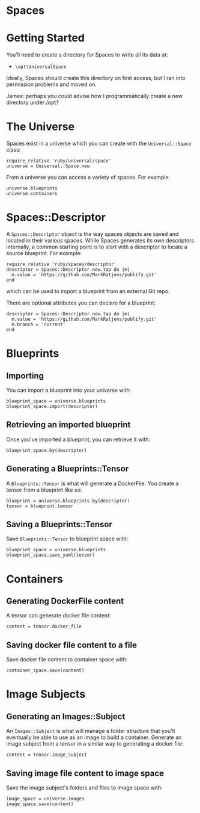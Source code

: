 Spaces
======

# Getting Started

You'll need to create a directory for Spaces to write all its data at:

* `\opt\UniversalSpace`

Ideally, Spaces should create this directory on first access, but I ran into permission problems and moved on.

James: perhaps you could advise how I programmatically create a new directory under /opt?

# The Universe

Spaces exist in a universe which you can create with the `Universal::Space` class:

```
require_relative 'ruby/universal/space'
universe = Universal::Space.new
```

From a universe you can access a variety of spaces. For example:

```
universe.blueprints
universe.containers
```

# Spaces::Descriptor

A `Spaces::Descriptor` object is the way spaces objects are saved and located in their various spaces. While Spaces generates its own descriptors internally,
a common starting point is to start with a descriptor to locate a source blueprint. For example:

```
require_relative 'ruby/spaces/descriptor'
descriptor = Spaces::Descriptor.new.tap do |m|
  m.value = 'https://github.com/MarkRatjens/publify.git'
end
```

which can be used to import a blueprint from an external Git repo.

There are optional attributes you can declare for a blueprint:

```
descriptor = Spaces::Descriptor.new.tap do |m|
  m.value = 'https://github.com/MarkRatjens/publify.git'
  m.branch = 'current'
end
```

# Blueprints
## Importing

You can import a blueprint into your universe with:

```
blueprint_space = universe.blueprints
blueprint_space.import(descriptor)
```

## Retrieving an imported blueprint

Once you've imported a blueprint, you can retrieve it with:

```
blueprint_space.by(descriptor)
```

## Generating a Blueprints::Tensor

A `Blueprints::Tensor` is what will generate a DockerFile. You create a tensor from a blueprint like so:

```
blueprint = universe.blueprints.by(descriptor)
tensor = blueprint.tensor
```

## Saving a Blueprints::Tensor

Save `Blueprints::Tensor` to blueprint space with:

```
blueprint_space = universe.blueprints
blueprint_space.save_yaml(tensor)
```

# Containers

## Generating DockerFile content

A tensor can generate docker file content:

```
content = tensor.docker_file
```

## Saving docker file content to a file

Save docker file content to container space with:

```
container_space.save(content)
```

# Image Subjects
## Generating an Images::Subject

An `Images::Subject` is what will manage a folder structure that you'll eventually be able to use as an image to build a container. Generate an
image subject from a tensor in a similar way to generating a docker file:

```
content = tensor.image_subject
```

## Saving image file content to image space

Save the image subject's folders and files to image space with:

```
image_space = universe.images
image_space.save(content)
```
